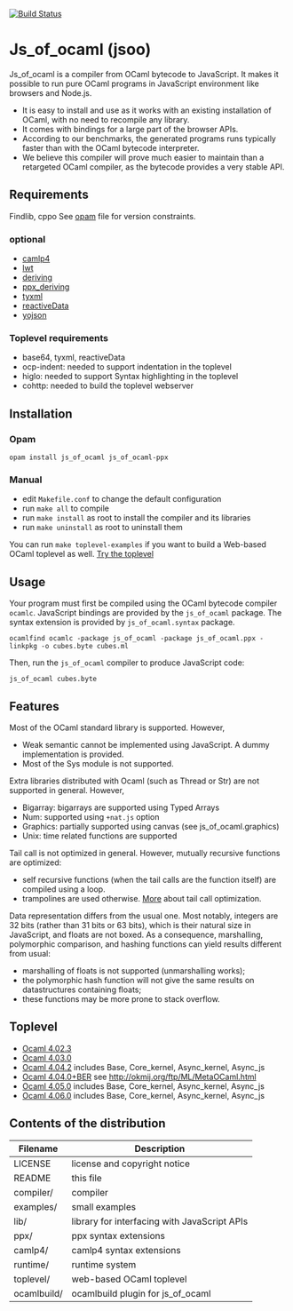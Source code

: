 [![Build Status](https://travis-ci.org/ocsigen/js_of_ocaml.png)](https://travis-ci.org/ocsigen/js_of_ocaml)

# Js_of_ocaml (jsoo)

Js_of_ocaml is a compiler from OCaml bytecode to JavaScript. It makes
it possible to run pure OCaml programs in JavaScript environment
like browsers and Node.js.
  * It is easy to install and use as it works with an existing
    installation of OCaml, with no need to recompile any library.
  * It comes with bindings for a large part of the browser APIs.
  * According to our benchmarks, the generated programs runs typically
    faster than with the OCaml bytecode interpreter.
  * We believe this compiler will prove much easier to maintain than a
    retargeted OCaml compiler, as the bytecode provides a very stable
    API.
    
## Requirements
  Findlib, cppo
  See [opam](https://github.com/ocsigen/js_of_ocaml/blob/master/js_of_ocaml-compiler.opam) file for version constraints.

### optional
  * [camlp4](https://github.com/ocaml/camlp4)
  * [lwt](https://github.com/ocsigen/lwt)
  * [deriving](https://github.com/ocsigen/deriving)
  * [ppx_deriving](https://github.com/whitequark/ppx_deriving)
  * [tyxml](https://github.com/ocsigen/tyxml)
  * [reactiveData](https://github.com/ocsigen/reactiveData)
  * [yojson](https://github.com/mjambon/yojson)

### Toplevel requirements
 * base64, tyxml, reactiveData
 * ocp-indent: needed to support indentation in the toplevel
 * higlo: needed to support Syntax highlighting in the toplevel
 * cohttp: needed to build the toplevel webserver

## Installation

### Opam
```
opam install js_of_ocaml js_of_ocaml-ppx
```

### Manual
  * edit `Makefile.conf` to change the default configuration
  * run `make all` to compile
  * run `make install` as root to install the compiler
    and its libraries
  * run `make uninstall` as root to uninstall them

You can run `make toplevel-examples` if you want to build a Web-based OCaml
toplevel as well. [Try the toplevel](http://ocsigen.github.io/js_of_ocaml/)

## Usage

Your program must first be compiled using the OCaml bytecode compiler
`ocamlc`. JavaScript bindings are provided by the `js_of_ocaml` package.
The syntax extension is provided by `js_of_ocaml.syntax` package.

```
ocamlfind ocamlc -package js_of_ocaml -package js_of_ocaml.ppx -linkpkg -o cubes.byte cubes.ml
```

Then, run the `js_of_ocaml` compiler to produce JavaScript code:

```
js_of_ocaml cubes.byte
```

## Features

Most of the OCaml standard library is supported. However,
  * Weak semantic cannot be implemented using JavaScript.
    A dummy implementation is provided.
  * Most of the Sys module is not supported.

Extra libraries distributed with Ocaml (such as Thread or Str) are not
supported in general. However,
  * Bigarray: bigarrays are supported using Typed Arrays
  * Num: supported using `+nat.js` option
  * Graphics: partially supported using canvas (see js_of_ocaml.graphics)
  * Unix: time related functions are supported

Tail call is not optimized in general. However, mutually recursive
functions are optimized:
  * self recursive functions (when the tail calls are the function itself) are
    compiled using a loop.
  * trampolines are used otherwise.
[More](http://ocsigen.org/js_of_ocaml/dev/manual/tailcall) about tail call optimization.

Data representation differs from the usual one.  Most notably,
integers are 32 bits (rather than 31 bits or 63 bits), which is their
natural size in JavaScript, and floats are not boxed.  As a
consequence, marshalling, polymorphic comparison, and hashing
functions can yield results different from usual:
  * marshalling of floats is not supported (unmarshalling works);
  * the polymorphic hash function will not give the same results on
    datastructures containing floats;
  * these functions may be more prone to stack overflow.

## Toplevel
  * [Ocaml 4.02.3](http://ocsigen.github.io/js_of_ocaml/toplevel.html#version=4.02.3)
  * [Ocaml 4.03.0](http://ocsigen.github.io/js_of_ocaml/toplevel.html#version=4.03.0)
  * [Ocaml 4.04.2](http://ocsigen.github.io/js_of_ocaml/toplevel.html#version=4.04.2) includes Base, Core_kernel, Async_kernel, Async_js
  * [Ocaml 4.04.0+BER](http://ocsigen.github.io/js_of_ocaml/toplevel.html#version=4.04.0+BER) see http://okmij.org/ftp/ML/MetaOCaml.html
  * [Ocaml 4.05.0](http://ocsigen.github.io/js_of_ocaml/toplevel.html#version=4.05.0) includes Base, Core_kernel, Async_kernel, Async_js
  * [Ocaml 4.06.0](http://ocsigen.github.io/js_of_ocaml/toplevel.html#version=4.06.0) includes Base, Core_kernel, Async_kernel, Async_js

## Contents of the distribution
| Filename    | Description                                  |
|-----------  |----------------------------------------------|
| LICENSE     | license and copyright notice                 |
| README      | this file                                    |
| compiler/   | compiler                                     |
| examples/   | small examples                               |
| lib/        | library for interfacing with JavaScript APIs |
| ppx/        | ppx syntax extensions                        |
| camlp4/     | camlp4 syntax extensions                     |
| runtime/    | runtime system                               |
| toplevel/   | web-based OCaml toplevel                     |
| ocamlbuild/ | ocamlbuild plugin for js_of_ocaml            |
